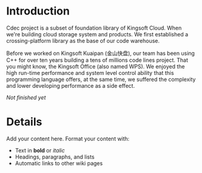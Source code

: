 # Introduction #

Cdec project is a subset of foundation library of Kingsoft Cloud. When we're building cloud storage system and products. We first established a crossing-platform library as the base of our code warehouse.

Before we worked on Kingsoft Kuaipan (金山快盘), our team has been using C++ for over ten years building a tens of millions code lines project. That you might know, the Kingsoft Office (also named WPS). We enjoyed the high run-time performance and system level control ability that this programming language offers, at the same time, we suffered the complexity and lower developing performance as a side effect.

_Not finished yet_

# Details #

Add your content here.  Format your content with:
  * Text in **bold** or _italic_
  * Headings, paragraphs, and lists
  * Automatic links to other wiki pages